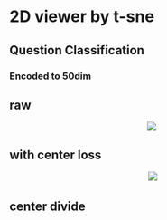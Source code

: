 # 2D viewer by t-sne

## Question Classification

### Encoded to 50dim

## raw
<center class="raw">
    <img src="gru_pca2d.png">

</center>

## with center loss

<center class="center">
    <img src="gru_pca2d.png" alt="">
    <img src="center_soft_loss_pca2d.png">
</center>


## center divide
<center class="center">
    <img src="center_divide_pca2d.png" alt="">
</center>